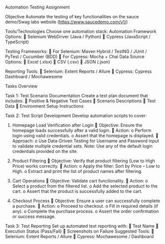 Automation Testing Assignment

Objective
Automate the testing of key functionalities on the sauce demo/Swag labs website 
(https://www.saucedemo.com/v1/)

Tools/Technologies
Choose one automation stack:
Automation Framework Options:
 Selenium WebDriver (Java / Python)
 Cypress (JavaScript / TypeScript)

Testing Frameworks:
 For Selenium: Maven Hybrid / TestNG / JUnit / PyTest / Cucumber (BDD)
 For Cypress: Mocha + Chai
Data Source Options:
 Excel (.xlsx)
 CSV (.csv)
 JSON (.json)

Reporting Tools:
 Selenium: Extent Reports / Allure
 Cypress: Cypress Dashboard / Mochawesome

Tasks Overview

Task 1: Test Scenario Documentation
Create a test plan document that includes:
 Positive & Negative Test Cases
 Scenario Descriptions
 Test Data
 Environment Setup Instructions

Task 2: Test Script Development
Develop automation scripts to cover:

1. Homepage Load Verification after Login
 Objective: Ensure the homepage loads successfully after a valid login.
 Action:
o Perform login using valid credentials.
o Assert that the homepage is displayed.
 Approach:
o Use Data-Driven Testing for Username and Password input to validate 
multiple credential sets.
Note: Use any of the default login credentials provided on the site.

2. Product Filtering
 Objective: Verify that product filtering (Low to High Price) works correctly.
 Action:
o Apply the filter: Sort by Price – Low to High.
o Extract and print the list of product names after filtering.

3. Cart Operations
 Objective: Validate cart functionality.
 Action:
o Select a product from the filtered list.
o Add the selected product to the cart.
o Assert that the product is successfully added to the cart.

4. Checkout Process
 Objective: Ensure a user can successfully complete a purchase.
 Action:
o Proceed to checkout.
o Fill in required details (if any).
o Complete the purchase process.
o Assert the order confirmation or success message.

Task 3: Test Reporting
Set up automated test reporting with:
 Test Name
 Execution Status (Pass/Fail)
 Screenshots on Failure
Suggested Tools:
 Selenium: Extent Reports / Allure
 Cypress: Mochawesome / Dashboard
